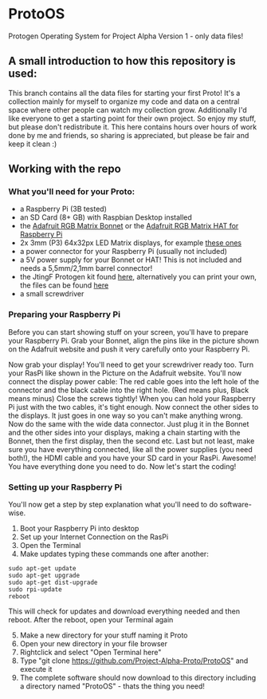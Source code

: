 # ProtoOS
Protogen Operating System for Project Alpha Version 1 - only data files!

## A small introduction to how this repository is used:
This branch contains all the data files for starting your first Proto! It's a collection mainly for myself to organize my code and data on a central space where other people can watch my collection grow. 
Additionally I'd like everyone to get a starting point for their own project. So enjoy my stuff, but please don't redistribute it. This here contains hours over hours of work done by me and friends, so sharing is appreciated, but please be fair and keep it clean :)

## Working with the repo
### What you'll need for your Proto:
- a Raspberry Pi (3B tested)
- an SD Card (8+ GB) with Raspbian Desktop installed
- the [Adafruit RGB Matrix Bonnet](https://www.adafruit.com/product/3211) or the [Adafruit RGB Matrix HAT for Raspberry Pi](https://www.adafruit.com/product/2345)
- 2x 3mm (P3) 64x32px LED Matrix displays, for example [these ones](https://www.adafruit.com/product/2279)
- a power connector for your Raspberry Pi (usually not included)
- a 5V power supply for your Bonnet or HAT! This is not included and needs a 5,5mm/2,1mm barrel connector!
- the JtingF Protogen kit found [here](https://www.etsy.com/listing/1006039713/cm1-protogen-kit-no-electronics-slafdm), alternatively you can print your own, the files can be found [here](https://www.patreon.com/JtingF)
- a small screwdriver

### Preparing your Raspberry Pi
Before you can start showing stuff on your screen, you'll have to prepare your Raspberry Pi. Grab your Bonnet, align the pins like in the picture shown on the Adafruit website and push it very carefully onto your Raspberry Pi.

Now grab your display! You'll need to get your screwdriver ready too. Turn your RasPi like shown in the Picture on the Adafruit website. You'll now connect the display power cable: The red cable goes into the left hole of the connector and the black cable into the right hole. (Red means plus, Black means minus) Close the screws tightly! When you can hold your Raspberry Pi just with the two cables, it's tight enough. Now connect the other sides to the displays. It just goes in one way so you can't make anything wrong. Now do the same with the wide data connector. Just plug it in the Bonnet and the other sides into your displays, making a chain starting with the Bonnet, then the first display, then the second etc. Last but not least, make sure you have everything connected, like all the power supplies (you need both!), the HDMI cable and you have your SD card in your RasPi.
Awesome! You have everything done you need to do. Now let's start the coding!

### Setting up your Raspberry Pi
You'll now get a step by step explanation what you'll need to do software-wise. 
1. Boot your Raspberry Pi into desktop
2. Set up your Internet Connection on the RasPi
3. Open the Terminal
4. Make updates typing these commands one after another:
```
sudo apt-get update
sudo apt-get upgrade
sudo apt-get dist-upgrade
sudo rpi-update
reboot
```
This will check for updates and download everything needed and then reboot. After the reboot, open your Terminal again

5. Make a new directory for your stuff naming it Proto
6. Open your new directory in your file browser
7. Rightclick and select "Open Terminal here"
8. Type "git clone https://github.com/Project-Alpha-Proto/ProtoOS" and execute it
9. The complete software should now download to this directory including a directory named "ProtoOS" - thats the thing you need!
